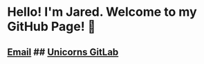 # Hello! I'm Jared. Welcome to my GitHub Page! :wave:

## [Email](jaredpollack@hotmail.co.uk)   ## [Unicorns GitLab](https://projects.cs.nott.ac.uk/comp1003-2122-teams/team_50/coursework)




